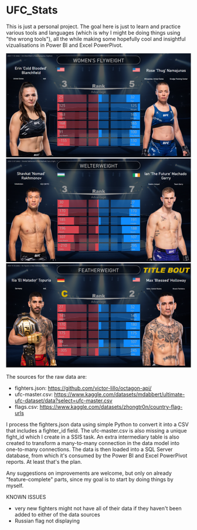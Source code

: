 # UFC_Stats

This is just a personal project. The goal here is just to learn and practice various tools and languages (which is why I might be doing things using "the wrong tools"), all the while making some hopefully cool and insightful vizualisations in Power BI and Excel PowerPivot.

![Tale of the Tape](https://github.com/DVHeld/UFC_Stats/blob/main/img/Tale_of_the_Tape_01.png?raw=true)
![Tale of the Tape](https://github.com/DVHeld/UFC_Stats/blob/main/img/Tale_of_the_Tape_02.png?raw=true)
![Tale of the Tape](https://github.com/DVHeld/UFC_Stats/blob/main/img/Tale_of_the_Tape_03.png?raw=true)

The sources for the raw data are:

* fighters.json: https://github.com/victor-lillo/octagon-api/
* ufc-master.csv: https://www.kaggle.com/datasets/mdabbert/ultimate-ufc-dataset/data?select=ufc-master.csv
* flags.csv: https://www.kaggle.com/datasets/zhongtr0n/country-flag-urls

I process the fighters.json data using simple Python to convert it into a CSV that includes a fighter_id field. The ufc-master.csv is also missing a unique fight_id which I create in a SSIS task. An extra intermediary table is also created to transform a many-to-many connection in the data model into one-to-many connections. The data is then loaded into a SQL Server database, from which it's consumed by the Power BI and Excel PowerPivot reports. At least that's the plan.

Any suggestions on improvements are welcome, but only on already "feature-complete" parts, since my goal is to start by doing things by myself.

KNOWN ISSUES

* very new fighters might not have all of their data if they haven't been added to either of the data sources
* Russian flag not displaying
